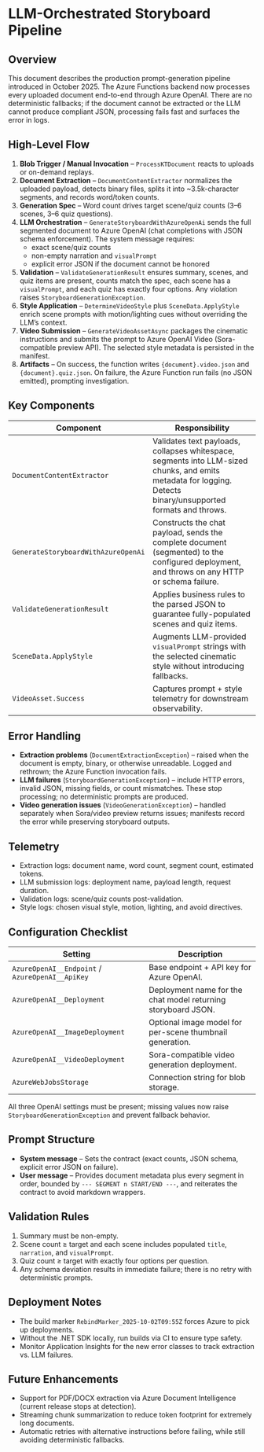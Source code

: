 # LLM-Orchestrated Storyboard Pipeline

## Overview
This document describes the production prompt-generation pipeline introduced in October 2025. The Azure Functions backend now processes every uploaded document end-to-end through Azure OpenAI. There are no deterministic fallbacks; if the document cannot be extracted or the LLM cannot produce compliant JSON, processing fails fast and surfaces the error in logs.

## High-Level Flow
1. **Blob Trigger / Manual Invocation** – `ProcessKTDocument` reacts to uploads or on-demand replays.
2. **Document Extraction** – `DocumentContentExtractor` normalizes the uploaded payload, detects binary files, splits it into ~3.5k-character segments, and records word/token counts.
3. **Generation Spec** – Word count drives target scene/quiz counts (3–6 scenes, 3–6 quiz questions).
4. **LLM Orchestration** – `GenerateStoryboardWithAzureOpenAi` sends the full segmented document to Azure OpenAI (chat completions with JSON schema enforcement). The system message requires:
   - exact scene/quiz counts
   - non-empty narration and `visualPrompt`
   - explicit error JSON if the document cannot be honored
5. **Validation** – `ValidateGenerationResult` ensures summary, scenes, and quiz items are present, counts match the spec, each scene has a `visualPrompt`, and each quiz has exactly four options. Any violation raises `StoryboardGenerationException`.
6. **Style Application** – `DetermineVideoStyle` plus `SceneData.ApplyStyle` enrich scene prompts with motion/lighting cues without overriding the LLM’s context.
7. **Video Submission** – `GenerateVideoAssetAsync` packages the cinematic instructions and submits the prompt to Azure OpenAI Video (Sora-compatible preview API). The selected style metadata is persisted in the manifest.
8. **Artifacts** – On success, the function writes `{document}.video.json` and `{document}.quiz.json`. On failure, the Azure Function run fails (no JSON emitted), prompting investigation.

## Key Components
| Component | Responsibility |
|-----------|----------------|
| `DocumentContentExtractor` | Validates text payloads, collapses whitespace, segments into LLM-sized chunks, and emits metadata for logging. Detects binary/unsupported formats and throws. |
| `GenerateStoryboardWithAzureOpenAi` | Constructs the chat payload, sends the complete document (segmented) to the configured deployment, and throws on any HTTP or schema failure. |
| `ValidateGenerationResult` | Applies business rules to the parsed JSON to guarantee fully-populated scenes and quiz items. |
| `SceneData.ApplyStyle` | Augments LLM-provided `visualPrompt` strings with the selected cinematic style without introducing fallbacks. |
| `VideoAsset.Success` | Captures prompt + style telemetry for downstream observability.

## Error Handling
- **Extraction problems** (`DocumentExtractionException`) – raised when the document is empty, binary, or otherwise unreadable. Logged and rethrown; the Azure Function invocation fails.
- **LLM failures** (`StoryboardGenerationException`) – include HTTP errors, invalid JSON, missing fields, or count mismatches. These stop processing; no deterministic prompts are produced.
- **Video generation issues** (`VideoGenerationException`) – handled separately when Sora/video preview returns issues; manifests record the error while preserving storyboard outputs.

## Telemetry
- Extraction logs: document name, word count, segment count, estimated tokens.
- LLM submission logs: deployment name, payload length, request duration.
- Validation logs: scene/quiz counts post-validation.
- Style logs: chosen visual style, motion, lighting, and avoid directives.

## Configuration Checklist
| Setting | Description |
|---------|-------------|
| `AzureOpenAI__Endpoint` / `AzureOpenAI__ApiKey` | Base endpoint + API key for Azure OpenAI. |
| `AzureOpenAI__Deployment` | Deployment name for the chat model returning storyboard JSON. |
| `AzureOpenAI__ImageDeployment` | Optional image model for per-scene thumbnail generation. |
| `AzureOpenAI__VideoDeployment` | Sora-compatible video generation deployment. |
| `AzureWebJobsStorage` | Connection string for blob storage.

All three OpenAI settings must be present; missing values now raise `StoryboardGenerationException` and prevent fallback behavior.

## Prompt Structure
- **System message** – Sets the contract (exact counts, JSON schema, explicit error JSON on failure).
- **User message** – Provides document metadata plus every segment in order, bounded by `--- SEGMENT n START/END ---`, and reiterates the contract to avoid markdown wrappers.

## Validation Rules
1. Summary must be non-empty.
2. Scene count ≥ target and each scene includes populated `title`, `narration`, and `visualPrompt`.
3. Quiz count ≥ target with exactly four options per question.
4. Any schema deviation results in immediate failure; there is no retry with deterministic prompts.

## Deployment Notes
- The build marker `RebindMarker_2025-10-02T09:55Z` forces Azure to pick up deployments.
- Without the .NET SDK locally, run builds via CI to ensure type safety.
- Monitor Application Insights for the new error classes to track extraction vs. LLM failures.

## Future Enhancements
- Support for PDF/DOCX extraction via Azure Document Intelligence (current release stops at detection).
- Streaming chunk summarization to reduce token footprint for extremely long documents.
- Automatic retries with alternative instructions before failing, while still avoiding deterministic fallbacks.
